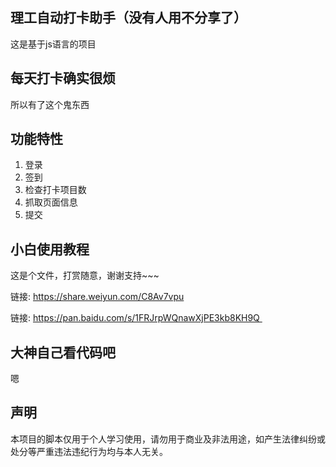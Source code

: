 ## 理工自动打卡助手（没有人用不分享了）

这是基于js语言的项目

## 每天打卡确实很烦

所以有了这个鬼东西

## 功能特性

1. 登录
2. 签到
3. 检查打卡项目数
4. 抓取页面信息
5. 提交

## 小白使用教程

这是个文件，打赏随意，谢谢支持~~~

链接: https://share.weiyun.com/C8Av7vpu 

链接: https://pan.baidu.com/s/1FRJrpWQnawXjPE3kb8KH9Q  

## 大神自己看代码吧

嗯

## 声明

本项目的脚本仅用于个人学习使用，请勿用于商业及非法用途，如产生法律纠纷或处分等严重违法违纪行为均与本人无关。

